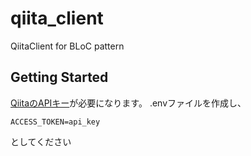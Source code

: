 # qiita_client

QiitaClient for BLoC pattern

## Getting Started

[QiitaのAPIキー](https://qiita.com/settings/applications)が必要になります。
.envファイルを作成し、

``
ACCESS_TOKEN=api_key
``

としてください

